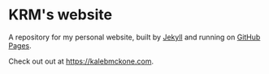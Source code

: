 # KRM's website

A repository for my personal website, built by [Jekyll](https://jekyllrb.com) and running on [GitHub Pages](https://pages.github.com).

Check out out at https://kalebmckone.com.